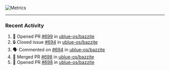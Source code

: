 ![Metrics](https://metrics.lecoq.io/KyleGospo?template=classic&base=header%2C%20activity%2C%20community%2C%20repositories%2C%20metadata&base.indepth=false&base.hireable=false&base.skip=false&config.timezone=America%2FLos_Angeles)

---
### Recent Activity
<!--START_SECTION:activity-->
1. 💪 Opened PR [#699](https://github.com/ublue-os/bazzite/pull/699) in [ublue-os/bazzite](https://github.com/ublue-os/bazzite)
2. 🔒 Closed issue [#694](https://github.com/ublue-os/bazzite/issues/694) in [ublue-os/bazzite](https://github.com/ublue-os/bazzite)
3. 🗣 Commented on [#694](https://github.com/ublue-os/bazzite/issues/694#issuecomment-1902262190) in [ublue-os/bazzite](https://github.com/ublue-os/bazzite)
4. 🎉 Merged PR [#698](https://github.com/ublue-os/bazzite/pull/698) in [ublue-os/bazzite](https://github.com/ublue-os/bazzite)
5. 💪 Opened PR [#698](https://github.com/ublue-os/bazzite/pull/698) in [ublue-os/bazzite](https://github.com/ublue-os/bazzite)
<!--END_SECTION:activity-->
